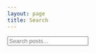 ```yaml
---
layout: page
title: Search 
---
```

<!-- Html Elements for Search -->
<div id="search-container">
<input type="text" id="search-input" placeholder="Search posts...">
<br>
<ul id="results-container"></ul>
</div>

<!-- Script pointing to search-script.js -->
<script src="js/search-script.js" type="text/javascript"></script>

<!-- Configuration -->
<script>
SimpleJekyllSearch({
  searchInput: document.getElementById('search-input'),
  resultsContainer: document.getElementById('results-container'),
  searchResultTemplate: '<div><span>{date}</span><a href="{url}"><h3>{title}</h3></a></div>',
  json: '/blog/search.json'
})
</script>
